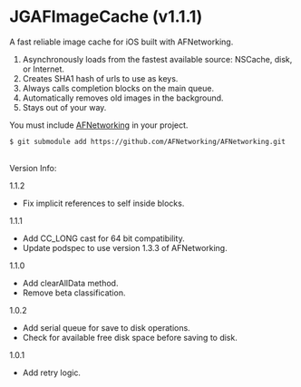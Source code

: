 JGAFImageCache (v1.1.1)
==============

A fast reliable image cache for iOS built with AFNetworking.

1. Asynchronously loads from the fastest available source: NSCache, disk, or Internet.
1. Creates SHA1 hash of urls to use as keys.
1. Always calls completion blocks on the main queue.
1. Automatically removes old images in the background.
1. Stays out of your way.

You must include <a href=https://github.com/AFNetworking/AFNetworking>AFNetworking</a> in your project.

`$ git submodule add https://github.com/AFNetworking/AFNetworking.git`

<br>
Version Info:

1.1.2
 - Fix implicit references to self inside blocks.

1.1.1
 - Add CC_LONG cast for 64 bit compatibility.
 - Update podspec to use version 1.3.3 of AFNetworking.

1.1.0
 - Add clearAllData method.
 - Remove beta classification.

1.0.2
 - Add serial queue for save to disk operations.
 - Check for available free disk space before saving to disk.

1.0.1
  - Add retry logic.
